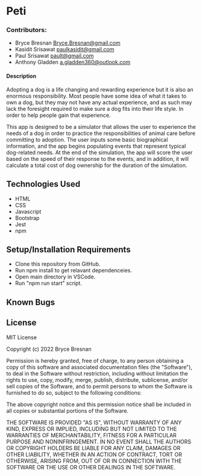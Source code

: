 # Peti

### Contributors: 
* Bryce Bresnan <Bryce.Bresnan@gmail.com>
* Kasidit Srisawat <paulkasidit@gmail.com>
* Paul Srisawat <pault@gmail.com>
* Anthony Gladden <a.gladden360@outlook.com> 

#### Description
Adopting a dog is a life changing and rewarding experience but it is also an enormous responsibility. Most people have some idea of what it takes to own a dog, but they may not have any actual experience, and as such may lack the foresight required to make sure a dog fits into their life style. In order to help people gain that experience.
 
This app is designed to be a simulator that allows the user to experience the needs of a dog in order to practice the responsibilities of animal care before committing to adoption. The user inputs some basic biographical information, and the app begins populating events that represent typical dog-related needs. At the end of the simulation, the app will score the user based on the speed of their response to the events, and in addition, it will calculate a total cost of dog ownership for the duration of the simulation.

## Technologies Used

* HTML
* CSS
* Javascript
* Bootstrap
* Jest
* npm

## Setup/Installation Requirements

* Clone this repository from GitHub.
* Run npm install to get relavant dependenceies.
* Open main directory in VSCode.
* Run "npm run start" script.


## Known Bugs


## License
MIT License

Copyright (c) 2022 Bryce Bresnan

Permission is hereby granted, free of charge, to any person obtaining a copy
of this software and associated documentation files (the "Software"), to deal
in the Software without restriction, including without limitation the rights
to use, copy, modify, merge, publish, distribute, sublicense, and/or sell
copies of the Software, and to permit persons to whom the Software is
furnished to do so, subject to the following conditions:

The above copyright notice and this permission notice shall be included in all
copies or substantial portions of the Software.

THE SOFTWARE IS PROVIDED "AS IS", WITHOUT WARRANTY OF ANY KIND, EXPRESS OR
IMPLIED, INCLUDING BUT NOT LIMITED TO THE WARRANTIES OF MERCHANTABILITY,
FITNESS FOR A PARTICULAR PURPOSE AND NONINFRINGEMENT. IN NO EVENT SHALL THE
AUTHORS OR COPYRIGHT HOLDERS BE LIABLE FOR ANY CLAIM, DAMAGES OR OTHER
LIABILITY, WHETHER IN AN ACTION OF CONTRACT, TORT OR OTHERWISE, ARISING FROM,
OUT OF OR IN CONNECTION WITH THE SOFTWARE OR THE USE OR OTHER DEALINGS IN THE
SOFTWARE.
